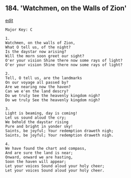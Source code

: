 
## 184.  'Watchmen, on the Walls of Zion'
[edit](https://docs.google.com/document/d/1Bg_DsfZlIjWvnz1dMZ32k08fp2lkyLZE/edit?mode=html)



    Major Key: C

    1.
    Watchmen, on the walls of Zion, 
    What O tell us, of the night? 
    Is the daystar now arising? 
    Will the morn soon greet our sight? 
    O'er your vision Shine there now some rays of light?
    O'er your vision Shine there now some rays of light?

    2.
    Tell, O tell us, are the landmarks 
    On our voyage all passed by? 
    Are we nearing now the haven? 
    Can we e'en the land descry?
    Do we truly See the heavenly kingdom nigh? 
    Do we truly See the heavenly kingdom nigh?

    3.
    Light is beaming, day is coming! 
    Let us sound aloud the cry; 
    We behold the daystar rising 
    Pure and bright in yonder sky! 
    Saints, be joyful; Your redemption draweth nigh; 
    Saints, be joyful; Your redemption draweth nigh.

    4.
    We have found the chart and compass, 
    And are sure the land is near; 
    Onward, onward we are hasting, 
    Soon the haven will appear; 
    Let your voices Sound aloud your holy cheer; 
    Let your voices Sound aloud your holy cheer. 
